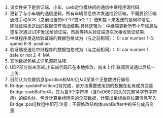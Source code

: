 1. 该文件夹下是验证端、小车、uwb定位模块间的通信中继程序源代码.
2. 更新了与小车端的通信逻辑，所有车辆信息依次发送给验证端，不需要验证端通过手动ACK（之前设置的5个'0'或5个'1'）告知接下来发送的是何种信息，即验证端发送出的数据仅有验证结果.具体逻辑为：中继端更新所有小车信息后逐车次通过UDP发送给验证端，然后等待从验证端逐车次接收验证结果.
3. 中继程序发送给验证端的数据包格式为（与之前相同）：
    0: car number
		1-5: speed
		6-8: position
4. 验证端发送给中继程序的数据包格式为（与之前相同）：
    0: car number
		1: safe or not
		2-4: MA
5. 其他数据包格式详见源码注释.
6. UDP部分尚未测试.小车端代码已在本地修改，尚未上传.联调测试通过后统一上传.
7. 目前认为位置信息(position和MA)仍从0至某个正整数进行编号.
8. Bridge::updatePostion()待完成，该方法需要使用到的数据在私有成员变量Bridge::uwbBuffer中，其为含3个字符串（含0xD66D包头的完整14字节字符串）的结构体，包含计算坐标所需的全部数据，计算出坐标后将位置信息写入Bridge::pos[]数组中即可.注意：不要修改结构体uwbBuffer中的任何成员变量.
    
    
    
